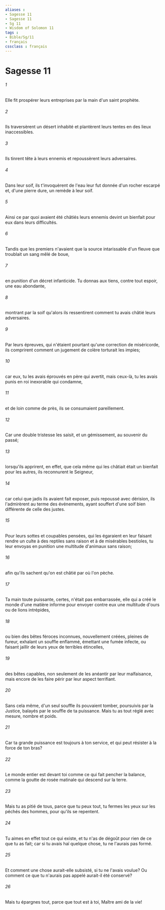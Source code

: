 ```yaml
---
aliases : 
- Sagesse 11
- Sagesse 11
- Sg 11
- Wisdom of Solomon 11
tags : 
- Bible/Sg/11
- français
cssclass : français
---
```


# Sagesse 11

###### 1
Elle fit prospérer leurs entreprises par la main d'un saint prophète.
###### 2
Ils traversèrent un désert inhabité et plantèrent leurs tentes en des lieux inaccessibles.
###### 3
Ils tinrent tête à leurs ennemis et repoussèrent leurs adversaires.
###### 4
Dans leur soif, ils t'invoquèrent de l'eau leur fut donnée d'un rocher escarpé et, d'une pierre dure, un remède à leur soif.
###### 5
Ainsi ce par quoi avaient été châtiés leurs ennemis devint un bienfait pour eux dans leurs difficultés.
###### 6
Tandis que les premiers n'avaient que la source intarissable d'un fleuve que troublait un sang mêlé de boue,
###### 7
en punition d'un décret infanticide. Tu donnas aux tiens, contre tout espoir, une eau abondante,
###### 8
montrant par la soif qu'alors ils ressentirent comment tu avais châtié leurs adversaires.
###### 9
Par leurs épreuves, qui n'étaient pourtant qu'une correction de miséricorde, ils comprirent comment un jugement de colère torturait les impies;
###### 10
car eux, tu les avais éprouvés en père qui avertit, mais ceux-là, tu les avais punis en roi inexorable qui condamne,
###### 11
et de loin comme de près, ils se consumaient pareillement.
###### 12
Car une double tristesse les saisit, et un gémissement, au souvenir du passé;
###### 13
lorsqu'ils apprirent, en effet, que cela même qui les châtiait était un bienfait pour les autres, ils reconnurent le Seigneur,
###### 14
car celui que jadis ils avaient fait exposer, puis repoussé avec dérision, ils l'admirèrent au terme des événements, ayant souffert d'une soif bien différente de celle des justes.
###### 15
Pour leurs sottes et coupables pensées, qui les égaraient en leur faisant rendre un culte à des reptiles sans raison et à de misérables bestioles, tu leur envoyas en punition une multitude d'animaux sans raison;
###### 16
afin qu'ils sachent qu'on est châtié par où l'on pèche.
###### 17
Ta main toute puissante, certes, n'était pas embarrassée, elle qui a créé le monde d'une matière informe pour envoyer contre eux une multitude d'ours ou de lions intrépides,
###### 18
ou bien des bêtes féroces inconnues, nouvellement créées, pleines de fureur, exhalant un souffle enflammé, émettant une fumée infecte, ou faisant jaillir de leurs yeux de terribles étincelles,
###### 19
des bêtes capables, non seulement de les anéantir par leur malfaisance, mais encore de les faire périr par leur aspect terrifiant.
###### 20
Sans cela même, d'un seul souffle ils pouvaient tomber, poursuivis par la Justice, balayés par le souffle de ta puissance. Mais tu as tout réglé avec mesure, nombre et poids.
###### 21
Car ta grande puissance est toujours à ton service, et qui peut résister à la force de ton bras?
###### 22
Le monde entier est devant toi comme ce qui fait pencher la balance, comme la goutte de rosée matinale qui descend sur la terre.
###### 23
Mais tu as pitié de tous, parce que tu peux tout, tu fermes les yeux sur les péchés des hommes, pour qu'ils se repentent.
###### 24
Tu aimes en effet tout ce qui existe, et tu n'as de dégoût pour rien de ce que tu as fait; car si tu avais haï quelque chose, tu ne l'aurais pas formé.
###### 25
Et comment une chose aurait-elle subsisté, si tu ne l'avais voulue? Ou comment ce que tu n'aurais pas appelé aurait-il été conservé?
###### 26
Mais tu épargnes tout, parce que tout est à toi, Maître ami de la vie!
